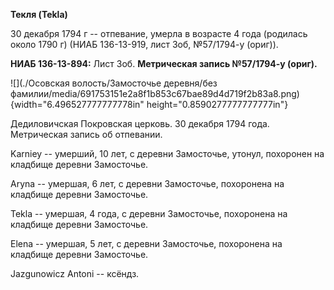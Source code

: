 **Текля (Tekla)**

30 декабря 1794 г -- отпевание, умерла в возрасте 4 года (родилась около
1790 г) (НИАБ 136-13-919, лист 3об, №57/1794-у (ориг)).

**НИАБ 136-13-894:** Лист 3об. **Метрическая запись №57/1794-у (ориг).**

![](./Осовская волость/Замосточье деревня/без фамилии/media/691753151e2a8f1b853c67bae89d4d719f2b83a8.png){width="6.496527777777778in"
height="0.8590277777777777in"}

Дедиловичская Покровская церковь. 30 декабря 1794 года. Метрическая
запись об отпевании.

Karniey -- умерший, 10 лет, с деревни Замосточье, утонул, похоронен на
кладбище деревни Замосточье.

Aryna -- умершая, 6 лет, с деревни Замосточье, похоронена на кладбище
деревни Замосточье.

Tekla -- умершая, 4 года, с деревни Замосточье, похоронена на кладбище
деревни Замосточье.

Elena -- умершая, 5 лет, с деревни Замосточье, похоронена на кладбище
деревни Замосточье.

Jazgunowicz Antoni -- ксёндз.
